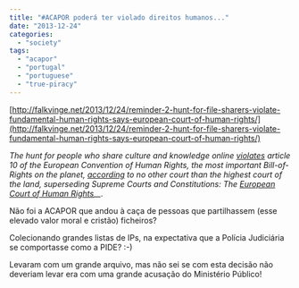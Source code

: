 ```yaml
---
title: "#ACAPOR poderá ter violado direitos humanos..."
date: "2013-12-24"
categories: 
  - "society"
tags: 
  - "acapor"
  - "portugal"
  - "portuguese"
  - "true-piracy"
---
```


[http://falkvinge.net/2013/12/24/reminder-2-hunt-for-file-sharers-violate-fundamental-human-rights-says-european-court-of-human-rights/](http://falkvinge.net/2013/12/24/reminder-2-hunt-for-file-sharers-violate-fundamental-human-rights-says-european-court-of-human-rights/)

_The hunt for people who share culture and knowledge online_ _[violates](http://www.techdirt.com/articles/20130201/09191921851/european-court-human-rights-no-copyright-does-not-automatically-trump-freedom-expression.shtml)_ _article 10 of the European Convention of Human Rights, the most important Bill-of-Rights on the planet,_ _[according](http://falkvinge.net/2013/02/07/court-of-human-rights-convictions-for-file-sharing-violates-human-rights/)_ _to no other court than the highest court of the land, superseding Supreme Courts and Constitutions: The_ _[European Court of Human Rights](http://www.echr.coe.int/Pages/home.aspx?p=home)__._

Não foi a ACAPOR que andou à caça de pessoas que partilhassem (esse elevado valor moral e cristão) ficheiros?

Colecionando grandes listas de IPs, na expectativa que a Polícia Judiciária se comportasse como a PIDE? :-)

Levaram com um grande arquivo, mas não sei se com esta decisão não deveriam levar era com uma grande acusação do Ministério Público!
